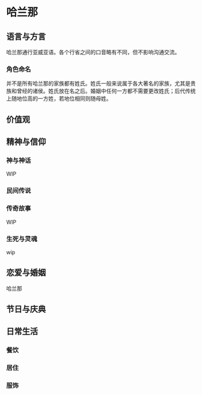 # 哈兰那

## 语言与方言

哈兰那通行亚威亚语。各个行省之间的口音略有不同，但不影响沟通交流。

### 角色命名

并不是所有哈兰那的家族都有姓氏。姓氏一般来说属于各大著名的家族，尤其是贵族和曾经的诸侯。姓氏放在名之后。婚姻中任何一方都不需要更改姓氏；后代传统上随地位高的一方姓，若地位相同则随母姓。

## 价值观



## 精神与信仰

### 神与神话

WIP

### 民间传说

### 传奇故事

WIP

### 生死与灵魂

wip

## 恋爱与婚姻

哈兰那

## 节日与庆典

## 日常生活

### 餐饮

### 居住

### 服饰

